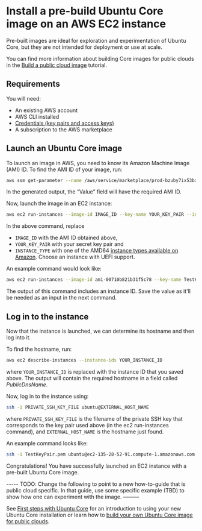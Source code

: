 # Install a pre-build Ubuntu Core image on an AWS EC2 instance

Pre-built images are ideal for exploration and experimentation of Ubuntu Core, but they are not intended for deployment or use at scale. 

You can find more information about building Core images for public clouds in the [Build a public cloud image](/tutorials/build-a-public-cloud-image/index) tutorial.


## Requirements

You will need:

- An existing AWS account
- AWS CLI installed
- [Credentials (key pairs and access keys)](https://documentation.ubuntu.com/aws/aws-how-to/instances/launch-ubuntu-ec2-instance/#setup-credentials)
- A subscription to the AWS marketplace

## Launch an Ubuntu Core image

To launch an image in AWS, you need to know its Amazon Machine Image (AMI) ID. To find the AMI ID of your image, run:

~~~bash
aws ssm get-parameter --name /aws/service/marketplace/prod-bzuby7ix53bx2/latest
~~~

In the generated output, the “Value” field will have the required AMI ID. 


Now, launch the image in an EC2 instance:

~~~bash
aws ec2 run-instances --image-id IMAGE_ID --key-name YOUR_KEY_PAIR --instance-type INSTANCE_TYPE
~~~
 
In the above command, replace 
- `IMAGE_ID` with the AMI ID obtained above,
- `YOUR_KEY_PAIR` with your secret key pair and 
- `INSTANCE_TYPE` with one of the AMD64 [instance types available on Amazon](https://docs.aws.amazon.com/AWSEC2/latest/UserGuide/instance-types.html). Choose an instance with UEFI support.

An example command would look like:


~~~bash
aws ec2 run-instances --image-id ami-00710b821b31f5c78 --key-name TestKeyPair --instance-type t3.medium
~~~

The output of this command includes an instance ID. Save the value as it'll be needed as an input in the next command.


## Log in to the instance

Now that the instance is launched, we can determine its hostname and then log into it.

To find the hostname, run:

~~~bash
aws ec2 describe-instances --instance-ids YOUR_INSTANCE_ID
~~~

where `YOUR_INSTANCE_ID` is replaced with the instance ID that you saved above. The output will contain the required hostname in a field called _PublicDnsName_. 

Now, log in to the instance using:

~~~bash
ssh -i PRIVATE_SSH_KEY_FILE ubuntu@EXTERNAL_HOST_NAME
~~~

where `PRIVATE_SSH_KEY_FILE` is the filename of the private SSH key that corresponds to the key pair used above (in the ec2 run-instances command), and `EXTERNAL_HOST_NAME` is the hostname just found.

An example command looks like:

~~~bash
ssh -i TestKeyPair.pem ubuntu@ec2-135-28-52-91.compute-1.amazonaws.com
~~~


Congratulations! You have successfully launched an EC2 instance with a pre-built Ubuntu Core image.

----- TODO: Change the following to point to a new how-to-guide that is public cloud specific. In that guide, use some specific example (TBD) to show how one can experiment with the image. ———

See [First steps with Ubuntu Core](/how-to-guides/using-ubuntu-core) for an introduction to using your new Ubuntu Core installation or learn how to [build your own Ubuntu Core image for public clouds](/tutorials/build-a-public-cloud-image/index).

